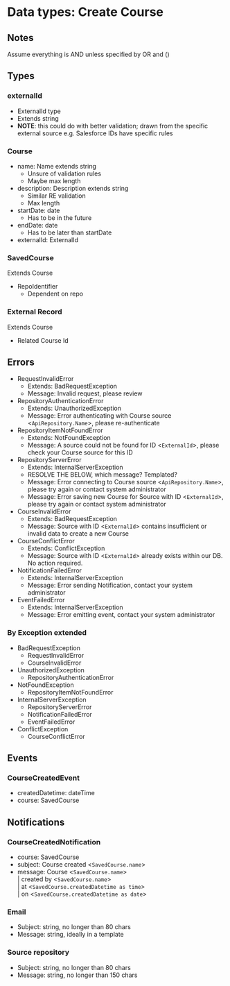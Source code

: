 # Data types: Create Course

## Notes

Assume everything is AND unless specified by OR and ()

## Types

### externalId
- ExternalId type
- Extends string
- **NOTE**: this could do with better validation; drawn from the specific external source
e.g. Salesforce IDs have specific rules

### Course
- name: Name extends string
  - Unsure of validation rules
  - Maybe max length
- description: Description extends string
  - Similar RE validation
  - Max length
- startDate: date
  - Has to be in the future
- endDate: date
  - Has to be later than startDate
- externalId: ExternalId

### SavedCourse

Extends Course

- RepoIdentifier
  - Dependent on repo

### External Record

Extends Course

- Related Course Id

## Errors

- RequestInvalidError
  - Extends: BadRequestException
  - Message: Invalid request, please review
- RepositoryAuthenticationError
  - Extends: UnauthorizedException
  - Message: Error authenticating with Course source <`ApiRepository.Name`>, please re-authenticate
- RepositoryItemNotFoundError
  - Extends: NotFoundException
  - Message: A source could not be found for ID <`ExternalId`>, please check your Course source for this ID
- RepositoryServerError
  - Extends: InternalServerException
  - RESOLVE THE BELOW, which message? Templated?
  - Message: Error connecting to Course source <`ApiRepository.Name`>, please try again or contact system administrator
  - Message: Error saving new Course for Source with ID <`ExternalId`>, please try again or contact system administrator
- CourseInvalidError
  - Extends: BadRequestException
  - Message: Source with ID <`ExternalId`> contains insufficient or invalid data to create a new Course
- CourseConflictError
  - Extends: ConflictException
  - Message: Source with ID <`ExternalId`> already exists within our DB. No action required.
- NotificationFailedError
  - Extends: InternalServerException
  - Message: Error sending Notification, contact your system administrator
- EventFailedError
  - Extends: InternalServerException
  - Message: Error emitting event, contact your system administrator

### By Exception extended

- BadRequestException
  - RequestInvalidError
  - CourseInvalidError
- UnauthorizedException
  - RepositoryAuthenticationError
- NotFoundException
  - RepositoryItemNotFoundError
- InternalServerException
  - RepositoryServerError
  - NotificationFailedError
  - EventFailedError
- ConflictException
  - CourseConflictError

## Events

### CourseCreatedEvent

- createdDatetime: dateTime
- course: SavedCourse

## Notifications

### CourseCreatedNotification

- course: SavedCourse
- subject: Course created <`SavedCourse.name`>
- message: Course <`SavedCourse.name`></br>
| created by <`SavedCourse.name`></br>
| at <`SavedCourse.createdDatetime as time`></br>
| on <`SavedCourse.createdDatetime as date`>

### Email

- Subject: string, no longer than 80 chars
- Message: string, ideally in a template

### Source repository

- Subject: string, no longer than 80 chars
- Message: string, no longer than 150 chars
